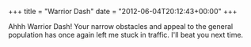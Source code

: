 +++
title = "Warrior Dash"
date = "2012-06-04T20:12:43+00:00"
+++

Ahhh Warrior Dash!  Your narrow obstacles and appeal to the general population has once again left me stuck in traffic.  I'll beat you next time.
			